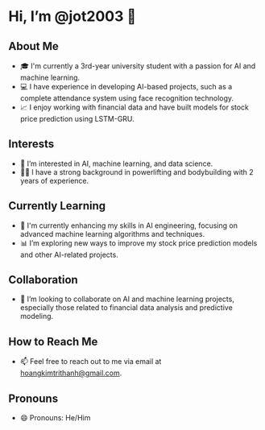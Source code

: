 # Hi, I’m @jot2003 👋 

## About Me
- 🎓 I'm currently a 3rd-year university student with a passion for AI and machine learning.
- 💻 I have experience in developing AI-based projects, such as a complete attendance system using face recognition technology.
- 📈 I enjoy working with financial data and have built models for stock price prediction using LSTM-GRU.

## Interests
- 🤖 I’m interested in AI, machine learning, and data science.
- 🏋️‍♂️ I have a strong background in powerlifting and bodybuilding with 2 years of experience.

## Currently Learning
- 🌱 I'm currently enhancing my skills in AI engineering, focusing on advanced machine learning algorithms and techniques.
- 📊 I’m exploring new ways to improve my stock price prediction models and other AI-related projects.

## Collaboration
- 💞️ I’m looking to collaborate on AI and machine learning projects, especially those related to financial data analysis and predictive modeling.

## How to Reach Me
- 📫 Feel free to reach out to me via email at hoangkimtrithanh@gmail.com.

## Pronouns
- 😄 Pronouns: He/Him

<!---
jot2003/jot2003 is a ✨ special ✨ repository because its `README.md` (this file) appears on your GitHub profile.
You can click the Preview link to take a look at your changes.
--->
